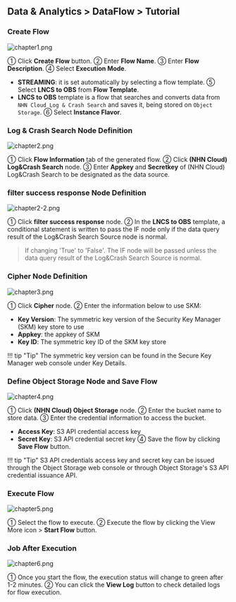 ## Data & Analytics > DataFlow > Tutorial

### Create Flow 

![chapter1.png](http://static.toastoven.net/prod_dataflow/ko/tutorial/chapter1_2025_08.png)

① Click **Create Flow** button.
② Enter **Flow Name**.
③ Enter **Flow Description**.
④ Select **Execution Mode**.
   - **STREAMING**: it is set automatically by selecting a flow template.
⑤ Select **LNCS to OBS** from **Flow Template**.
   - **LNCS to OBS** template is a flow that searches and converts data from `NHN Cloud Log & Crash Search` and saves it, being stored on `Object Storage`.
⑥ Select **Instance Flavor**.

### Log & Crash Search Node Definition 

![chapter2.png](http://static.toastoven.net/prod_dataflow/ko/tutorial/chapter2_2025_08.png)

① Click **Flow Information** tab of the generated flow.
② Click **(NHN Cloud) Log&Crash Search** node.
③ Enter **Appkey** and **Secretkey** of (NHN Cloud) Log&Crash Search to be designated as the data source.

### filter success response Node Definition

![chapter2-2.png](http://static.toastoven.net/prod_dataflow/ko/tutorial/chapter2-2_2025_08.png)

① Click **filter success response** node.
② In the **LNCS to OBS** template, a conditional statement is written to pass the IF node only if the data query result of the Log&Crash Search Source node is normal.
> If changing 'True' to 'False'. The IF node will be passed unless the data query result of the Log&Crash Search Source is normal.

### Cipher Node Definition

![chapter3.png](http://static.toastoven.net/prod_dataflow/ko/tutorial/chapter3_2025_08.png)

① Click **Cipher** node.
② Enter the information below to use SKM:
 - **Key Version**: The symmetric key version of the Security Key Manager (SKM) key store to use
 - **Appkey**: the appkey of SKM
 - **Key ID**: The symmetric key ID of the SKM key store 

!!! tip "Tip"
    The symmetric key version can be found in the Secure Key Manager web console under Key Details.

### Define Object Storage Node and Save Flow 

![chapter4.png](http://static.toastoven.net/prod_dataflow/ko/tutorial/chapter4_2025_08.png)

① Click **(NHN Cloud) Object Storage** node.
② Enter the bucket name to store data.
③ Enter the credential information to access the bucket.
  - **Access Key**: S3 API credential access key
  - **Secret Key**: S3 API credential secret key
④ Save the flow by clicking **Save Flow** button.

!!! tip "Tip"
    S3 API credentials access key and secret key can be issued through the Object Storage web console or through Object Storage's S3 API credential issuance API.

### Execute Flow

![chapter5.png](http://static.toastoven.net/prod_dataflow/ko/tutorial/chapter5_2025_08.png)

① Select the flow to execute.
② Execute the flow by clicking the View More icon > **Start Flow** button.

### Job After Execution

![chapter6.png](http://static.toastoven.net/prod_dataflow/ko/tutorial/chapter6_2025_08.png)

① Once you start the flow, the execution status will change to green after 1-2 minutes.
② You can click the **View Log** button to check detailed logs for flow execution.